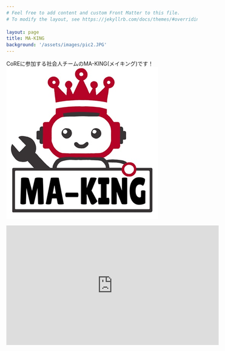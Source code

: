 ```yaml
---
# Feel free to add content and custom Front Matter to this file.
# To modify the layout, see https://jekyllrb.com/docs/themes/#overriding-theme-defaults

layout: page
title: MA-KING
background: '/assets/images/pic2.JPG'
---
```

CoREに参加する社会人チームのMA-KING(メイキング)です！
![](img/ma_king_logo.jpg)

<iframe width="560" height="315" src="https://www.youtube.com/embed/LzTPTKfnZS8?si=H-z6HXShC_W5EHrU" title="YouTube video player" frameborder="0" allow="accelerometer; autoplay; clipboard-write; encrypted-media; gyroscope; picture-in-picture; web-share" referrerpolicy="strict-origin-when-cross-origin" allowfullscreen></iframe>